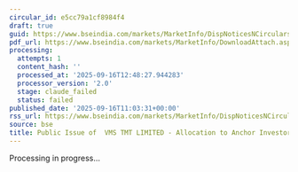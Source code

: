 ```yaml
---
circular_id: e5cc79a1cf8984f4
draft: true
guid: https://www.bseindia.com/markets/MarketInfo/DispNoticesNCirculars.aspx?Noticeid={7C93F787-2195-41C4-8BC3-0AAA7E103AA9}&noticeno=20250916-28&dt=09/16/2025&icount=28&totcount=62&flag=0
pdf_url: https://www.bseindia.com/markets/MarketInfo/DownloadAttach.aspx?id=20250916-28&attachedId=67d9c12c-c62b-4a74-8e5e-2be44f9d11fb
processing:
  attempts: 1
  content_hash: ''
  processed_at: '2025-09-16T12:48:27.944283'
  processor_version: '2.0'
  stage: claude_failed
  status: failed
published_date: '2025-09-16T11:03:31+00:00'
rss_url: https://www.bseindia.com/markets/MarketInfo/DispNoticesNCirculars.aspx?Noticeid={7C93F787-2195-41C4-8BC3-0AAA7E103AA9}&noticeno=20250916-28&dt=09/16/2025&icount=28&totcount=62&flag=0
source: bse
title: Public Issue of  VMS TMT LIMITED - Allocation to Anchor Investors
---
```


Processing in progress...